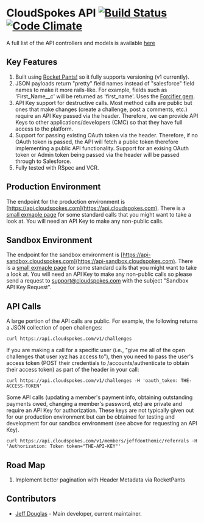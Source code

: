 # CloudSpokes API [![Build Status](https://travis-ci.org/cloudspokes/cs-api.png?branch=master)](https://travis-ci.org/cloudspokes/cs-api) [![Code Climate](https://codeclimate.com/badge.png)](https://codeclimate.com/github/cloudspokes/cs-api)

A full list of the API controllers and models is available [here](https://docs.google.com/a/appirio.com/spreadsheet/ccc?key=0AibvDu-BSYDZdDdWTHFKcjVwVDlKS3FieE1wZHhCbVE#gid=0)

## Key Features

1. Built using [Rocket Pants!](https://github.com/filtersquad/rocket_pants) so it fully supports versioning (v1 currently).
2. JSON payloads return "pretty" field names instead of "salesforce" field names to make it more rails-like. For example, fields such as 'First_Name__c' will be returned as 'first_name'. Uses the [Forcifier gem](https://github.com/jeffdonthemic/forcifier).
3. API Key support for destructive calls. Most method calls are public but ones that make changes (create a challenge, post a comments, etc.) require an API Key passed via the header. Therefore, we can provide API Keys to other applications/developers (CMC) so that they have full access to the platform.
4. Support for passing existing OAuth token via the header. Therefore, if no OAuth token is passed, the API will fetch a public token therefore implementing a public API functionality. Support for an exising OAuth token or Admin token being passed via the header will be passed through to Salesforce.
5. Fully tested with RSpec and VCR.

## Production Environment

The endpoint for the production environment is [https://api.cloudspokes.com](https://api.cloudspokes.com). There is a [small exmaple page](https://api.cloudspokes.com/examples.html) for some standard calls that you might want to take a look at. You will need an API Key to make any non-public calls.

## Sandbox Environment

The endpoint for the sandbox environment is [https://api-sandbox.cloudspokes.com](https://api-sandbox.cloudspokes.com). There is a [small exmaple page](https://api-sandbox.cloudspokes.com/examples.html) for some standard calls that you might want to take a look at. You will need an API Key to make any non-public calls so please send a request to support@cloudspokes.com with the subject "Sandbox API Key Request".

## API Calls

A large portion of the API calls are public. For example, the following returns a JSON collection of open challenges:

	curl https://api.cloudspokes.com/v1/challenges

If you are making a call for a specific user (i.e., "give me all of the open challenges that user xyz has access to"), then you need to pass the user's access token (POST their credentials to /accounts/authenticate to obtain their access token) as part of the header in your call:

	curl https://api.cloudspokes.com/v1/challenges -H 'oauth_token: THE-ACCESS-TOKEN'

Some API calls (updating a member's payment info, obtaining outstanding payments owed, changing a member's password, etc) are private and require an API Key for authorization. These keys are not typically given out for our production environment but can be obtained for testing and development for our sandbox environment (see above for requesting an API Key). 

	curl https://api.cloudspokes.com/v1/members/jeffdonthemic/referrals -H 'Authorization: Token token="THE-API-KEY"'

## Road Map

1. Implement better pagination with Header Metadata via RocketPants

## Contributors

- [Jeff Douglas](https://github.com/jeffdonthemic) - Main developer, current maintainer.